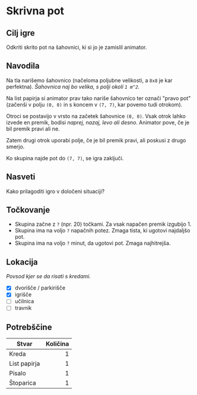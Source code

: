 # Skrivna pot

## Cilj igre

Odkriti skrito pot na šahovnici,
ki si jo je zamislil animator.

## Navodila

Na tla narišemo šahovnico (načeloma poljubne
velikosti, a `8x8` je kar perfektna).
*Šahovnica naj bo velika, s polji okoli `1 m^2`.*

Na list papirja si animator
prav tako nariše šahovnico ter označi
"pravo pot" (začenši v polju `(0, 0)`
in s koncem v `(7, 7)`, kar povemo tudi otrokom).

Otroci se postavijo v vrsto na začetek
šahovnice `(0, 0)`.
Vsak otrok lahko izvede en premik, bodisi
*naprej, nazaj, levo ali desno*. Animator
pove, če je bil premik pravi ali ne.

Zatem drugi otrok uporabi polje, če
je bil premik pravi, ali poskusi z drugo smerjo.

Ko skupina najde pot do `(7, 7)`, se igra zaključi.

## Nasveti

Kako prilagoditi igro v določeni situaciji?

## Točkovanje

* Skupina začne z `?` (npr. 20) točkami. Za vsak napačen premik
    izgubijo 1.
* Skupina ima na voljo `?` napačnih potez. Zmaga tista, ki
    ugotovi najdaljšo pot.
* Skupina ima na voljo `?` minut, da ugotovi pot. Zmaga najhitrejša.

## Lokacija

*Povsod kjer se da risati s kredami.*

- [x] dvorišče / parkirišče
- [x] igrišče
- [ ] učilnica
- [ ] travnik

## Potrebščine

| Stvar        | Količina |
| ------------ | -------: |
| Kreda        | 1        |
| List papirja | 1        |
| Pisalo       | 1        |
| Štoparica    | 1        |
